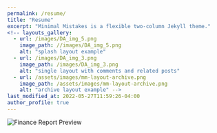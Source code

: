 ```yaml
---
permalink: /resume/
title: "Resume"
excerpt: "Minimal Mistakes is a flexible two-column Jekyll theme."
<!-- layouts_gallery:
  - url: /images/DA_img_5.png
    image_path: //images/DA_img_5.png
    alt: "splash layout example"
  - url: /images/DA_img_3.png
    image_path: /images/DA_img_3.png
    alt: "single layout with comments and related posts"
  - url: /assets/images/mm-layout-archive.png
    image_path: /assets/images/mm-layout-archive.png
    alt: "archive layout example" -->
last_modified_at: 2022-05-27T11:59:26-04:00
author_profile: true
---
```

<img src="{{ site.url }}{{ site.baseurl }}/assets/Portfolio_Sales and Finance Analysis/Finance Report Preview.png" alt="Finance Report Preview">
